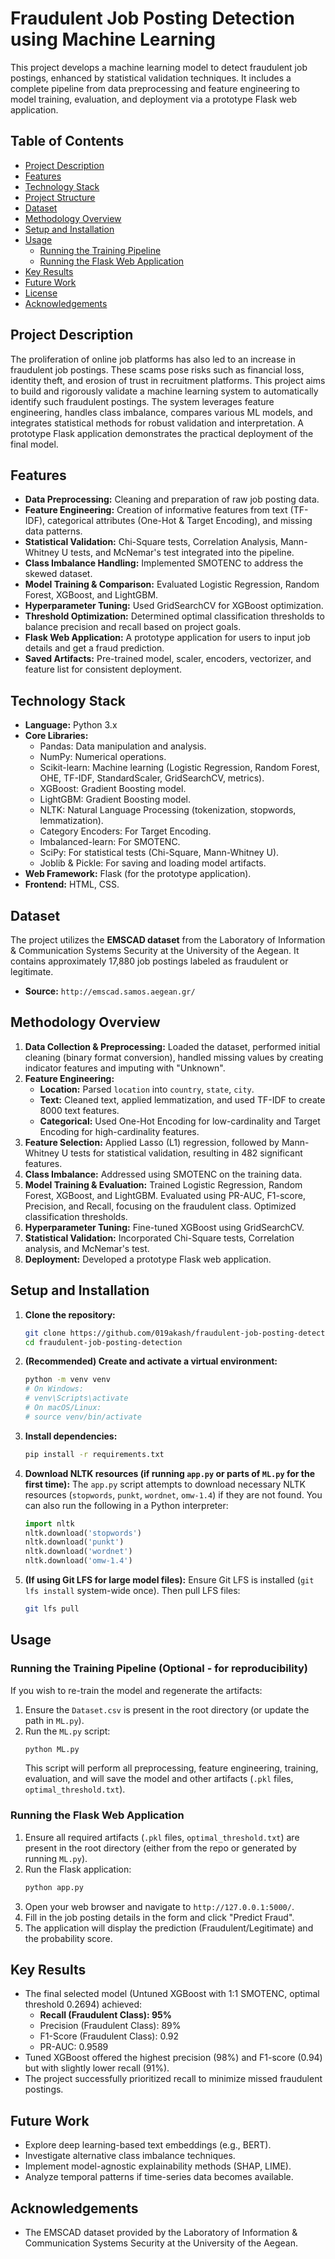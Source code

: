 # Fraudulent Job Posting Detection using Machine Learning

This project develops a machine learning model to detect fraudulent job postings, enhanced by statistical validation techniques. It includes a complete pipeline from data preprocessing and feature engineering to model training, evaluation, and deployment via a prototype Flask web application.

## Table of Contents

*   [Project Description](#project-description)
*   [Features](#features)
*   [Technology Stack](#technology-stack)
*   [Project Structure](#project-structure)
*   [Dataset](#dataset)
*   [Methodology Overview](#methodology-overview)
*   [Setup and Installation](#setup-and-installation)
*   [Usage](#usage)
    *   [Running the Training Pipeline](#running-the-training-pipeline)
    *   [Running the Flask Web Application](#running-the-flask-web-application)
*   [Key Results](#key-results)
*   [Future Work](#future-work)
*   [License](#license)
*   [Acknowledgements](#acknowledgements)

## Project Description

The proliferation of online job platforms has also led to an increase in fraudulent job postings. These scams pose risks such as financial loss, identity theft, and erosion of trust in recruitment platforms. This project aims to build and rigorously validate a machine learning system to automatically identify such fraudulent postings. The system leverages feature engineering, handles class imbalance, compares various ML models, and integrates statistical methods for robust validation and interpretation. A prototype Flask application demonstrates the practical deployment of the final model.

## Features

*   **Data Preprocessing:** Cleaning and preparation of raw job posting data.
*   **Feature Engineering:** Creation of informative features from text (TF-IDF), categorical attributes (One-Hot & Target Encoding), and missing data patterns.
*   **Statistical Validation:** Chi-Square tests, Correlation Analysis, Mann-Whitney U tests, and McNemar's test integrated into the pipeline.
*   **Class Imbalance Handling:** Implemented SMOTENC to address the skewed dataset.
*   **Model Training & Comparison:** Evaluated Logistic Regression, Random Forest, XGBoost, and LightGBM.
*   **Hyperparameter Tuning:** Used GridSearchCV for XGBoost optimization.
*   **Threshold Optimization:** Determined optimal classification thresholds to balance precision and recall based on project goals.
*   **Flask Web Application:** A prototype application for users to input job details and get a fraud prediction.
*   **Saved Artifacts:** Pre-trained model, scaler, encoders, vectorizer, and feature list for consistent deployment.

## Technology Stack

*   **Language:** Python 3.x
*   **Core Libraries:**
    *   Pandas: Data manipulation and analysis.
    *   NumPy: Numerical operations.
    *   Scikit-learn: Machine learning (Logistic Regression, Random Forest, OHE, TF-IDF, StandardScaler, GridSearchCV, metrics).
    *   XGBoost: Gradient Boosting model.
    *   LightGBM: Gradient Boosting model.
    *   NLTK: Natural Language Processing (tokenization, stopwords, lemmatization).
    *   Category Encoders: For Target Encoding.
    *   Imbalanced-learn: For SMOTENC.
    *   SciPy: For statistical tests (Chi-Square, Mann-Whitney U).
    *   Joblib & Pickle: For saving and loading model artifacts.
*   **Web Framework:** Flask (for the prototype application).
*   **Frontend:** HTML, CSS.


## Dataset

The project utilizes the **EMSCAD dataset** from the Laboratory of Information & Communication Systems Security at the University of the Aegean. It contains approximately 17,880 job postings labeled as fraudulent or legitimate.

*   **Source:** `http://emscad.samos.aegean.gr/`

## Methodology Overview

1.  **Data Collection & Preprocessing:** Loaded the dataset, performed initial cleaning (binary format conversion), handled missing values by creating indicator features and imputing with "Unknown".
2.  **Feature Engineering:**
    *   **Location:** Parsed `location` into `country`, `state`, `city`.
    *   **Text:** Cleaned text, applied lemmatization, and used TF-IDF to create 8000 text features.
    *   **Categorical:** Used One-Hot Encoding for low-cardinality and Target Encoding for high-cardinality features.
3.  **Feature Selection:** Applied Lasso (L1) regression, followed by Mann-Whitney U tests for statistical validation, resulting in 482 significant features.
4.  **Class Imbalance:** Addressed using SMOTENC on the training data.
5.  **Model Training & Evaluation:** Trained Logistic Regression, Random Forest, XGBoost, and LightGBM. Evaluated using PR-AUC, F1-score, Precision, and Recall, focusing on the fraudulent class. Optimized classification thresholds.
6.  **Hyperparameter Tuning:** Fine-tuned XGBoost using GridSearchCV.
7.  **Statistical Validation:** Incorporated Chi-Square tests, Correlation analysis, and McNemar's test.
8.  **Deployment:** Developed a prototype Flask web application.

## Setup and Installation

1.  **Clone the repository:**
    ```bash
    git clone https://github.com/019akash/fraudulent-job-posting-detection.git
    cd fraudulent-job-posting-detection
    ```
2.  **(Recommended) Create and activate a virtual environment:**
    ```bash
    python -m venv venv
    # On Windows:
    # venv\Scripts\activate
    # On macOS/Linux:
    # source venv/bin/activate
    ```
3.  **Install dependencies:**
    ```bash
    pip install -r requirements.txt
    ```
4.  **Download NLTK resources (if running `app.py` or parts of `ML.py` for the first time):**
    The `app.py` script attempts to download necessary NLTK resources (`stopwords`, `punkt`, `wordnet`, `omw-1.4`) if they are not found. You can also run the following in a Python interpreter:
    ```python
    import nltk
    nltk.download('stopwords')
    nltk.download('punkt')
    nltk.download('wordnet')
    nltk.download('omw-1.4')
    ```
5.  **(If using Git LFS for large model files):**
    Ensure Git LFS is installed (`git lfs install` system-wide once). Then pull LFS files:
    ```bash
    git lfs pull
    ```

## Usage

### Running the Training Pipeline (Optional - for reproducibility)

If you wish to re-train the model and regenerate the artifacts:
1.  Ensure the `Dataset.csv` is present in the root directory (or update the path in `ML.py`).
2.  Run the `ML.py` script:
    ```bash
    python ML.py
    ```
    This script will perform all preprocessing, feature engineering, training, evaluation, and will save the model and other artifacts (`.pkl` files, `optimal_threshold.txt`).

### Running the Flask Web Application

1.  Ensure all required artifacts (`.pkl` files, `optimal_threshold.txt`) are present in the root directory (either from the repo or generated by running `ML.py`).
2.  Run the Flask application:
    ```bash
    python app.py
    ```
3.  Open your web browser and navigate to `http://127.0.0.1:5000/`.
4.  Fill in the job posting details in the form and click "Predict Fraud".
5.  The application will display the prediction (Fraudulent/Legitimate) and the probability score.

## Key Results

*   The final selected model (Untuned XGBoost with 1:1 SMOTENC, optimal threshold 0.2694) achieved:
    *   **Recall (Fraudulent Class): 95%**
    *   Precision (Fraudulent Class): 89%
    *   F1-Score (Fraudulent Class): 0.92
    *   PR-AUC: 0.9589
*   Tuned XGBoost offered the highest precision (98%) and F1-score (0.94) but with slightly lower recall (91%).
*   The project successfully prioritized recall to minimize missed fraudulent postings.

## Future Work

*   Explore deep learning-based text embeddings (e.g., BERT).
*   Investigate alternative class imbalance techniques.
*   Implement model-agnostic explainability methods (SHAP, LIME).
*   Analyze temporal patterns if time-series data becomes available.

## Acknowledgements

*   The EMSCAD dataset provided by the Laboratory of Information & Communication Systems Security at the University of the Aegean.

